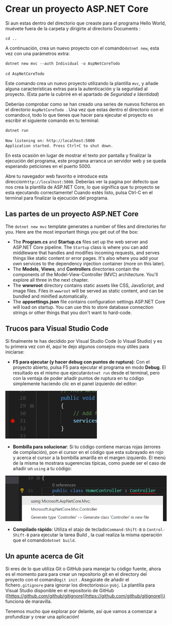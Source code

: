 # Crear un proyecto ASP.NET Core

Si aun estas dentro del directorio que creaste para el programa Hello World, muévete fuera de la carpeta y dirigirte al directorio Documents :

```text
cd ..
```

A continuación, crea un nuevo proyecto con el comando`dotnet new`, esta vez con una parámetros extra:

```text
dotnet new mvc --auth Individual -o AspNetCoreTodo

cd AspNetCoreTodo
```

Este comando crea un nuevo proyecto utilizando la plantilla `mvc`,  y añade alguna características extras para la autenticación y la seguridad al proyecto. \(Esta parte la cubriré en el apartado de _Seguridad e Identidad_\)

Deberías comprobar como se han creado una series de nuevos ficheros en el directorio `AspNetCoreTodo `. Una vez que estas dentro el directorio con el comando`cd`, todo lo que tienes que hacer para ejecutar el proyecto es escribir el siguiente comando en tu terminal:

```text
dotnet run

Now listening on: http://localhost:5000
Application started. Press Ctrl+C to shut down.
```

En esta ocasión en lugar de mostrar el texto por pantalla y finalizar la ejecución del programa, este programa arranca un servidor web y se queda esperando peticiones en el puerto 5000.

Abre tu navegador web favorito e introduce esta direccion`http://localhost:5000`. Deberías ver la pagina por defecto que nos crea la plantilla de ASP.NET Core, lo que significa que tu proyecto se esta ejecutando correctamente! Cuando estés listo, pulsa Ctrl-C en el terminal para finalizar la ejecución del programa.

## Las partes de un proyecto ASP.NET Core

The `dotnet new mvc` template generates a number of files and directories for you. Here are the most important things you get out of the box:

* The **Program.cs** and **Startup.cs** files set up the web server and ASP.NET Core pipeline. The `Startup` class is where you can add middleware that handles and modifies incoming requests, and serves things like static content or error pages. It's also where you add your own services to the dependency injection container \(more on this later\).
* The **Models**, **Views**, and **Controllers** directories contain the components of the Model-View-Controller \(MVC\) architecture. You'll explore all three in the next chapter.
* The **wwwroot** directory contains static assets like CSS, JavaScript, and image files. Files in `wwwroot` will be served as static content, and can be bundled and minified automatically.
* The **appsettings.json** file contains configuration settings ASP.NET Core will load on startup. You can use this to store database connection strings or other things that you don't want to hard-code.

## Trucos para Visual Studio Code

Si finalmente te has decidido por Visual Studio Code \(o Visual Studio\) y es tu primera vez con él, aquí te dejo algunos consejos muy útiles para iniciarse:

* **F5 para ejecutar \(y hacer debug con puntos de ruptura\)**: Con el proyecto abierto, pulsa F5 para ejecutar el programa en modo **Debug**. El resultado es el mismo que ejecutar`dotnet run` desde el terminal, pero con la ventaja de poder añadir puntos de ruptura en tu código simplemente haciendo clic en el panel izquierdo del editor:

![Breakpoint in Visual Studio Code](../.gitbook/assets/breakpoint%20%281%29.png)

* **Bombilla para solucionar**: Si tu código contiene marcas rojas \(errores de compilación\), pon el cursor en el código que esta subrayado en rojo y acerca el cursor a la bombilla amarilla en el margen izquierdo. El menú de la misma te mostrara sugerencias típicas, como puede ser el caso de añadir un `using` a tu código:

![Lightbulb suggestions](../.gitbook/assets/lightbulb.png)

* **Compilado rápido**: Utiliza el atajo de teclado`Command-Shift-B` o `Control-Shift-B` para ejecutar la tarea Build , la cual realiza la misma operación que el comando`dotnet build`.

## Un apunte acerca de Git

Si eres de lo que utiliza Git o GitHub para manejar tu código fuente, ahora es el momento para para crear un repositorio git en el directory del proyecto con el comando`git init` . Asegúrate de añadir el fichero`.gitignore` para ignorar los directorios`bin` y`obj`. La plantilla para Visual Studio disponible en el repositorio de GitHub \([https://github.com/github/gitignore](https://github.com/github/gitignore)\) funciona de maravilla.

Tenemos mucho que explorar por delante, así que vamos a comenzar a profundizar y crear una aplicación!

